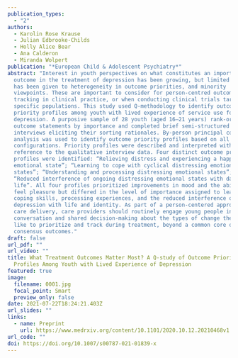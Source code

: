 ```yaml
---
publication_types:
  - "2"
authors:
  - Karolin Rose Krause
  - Julian Edbrooke-Childs
  - Holly Alice Bear
  - Ana Calderon
  - Miranda Wolpert
publication: "*European Child & Adolescent Psychiatry*"
abstract: "Interest in youth perspectives on what constitutes an important
  outcome in the treatment of depression has been growing, but limited attention
  has been given to heterogeneity in outcome priorities, and minority
  viewpoints. These are important to consider for person-centred outcome
  tracking in clinical practice, or when conducting clinical trials targeting
  specific populations. This study used Q-methodology to identify outcome
  priority profiles among youth with lived experience of service use for
  depression. A purposive sample of 28 youth (aged 16–21 years) rank-ordered 35
  outcome statements by importance and completed brief semi-structured
  interviews eliciting their sorting rationales. By-person principal component
  analysis was used to identify outcome priority profiles based on all Q-sort
  configurations. Priority profiles were described and interpreted with
  reference to the qualitative interview data. Four distinct outcome priority
  profiles were identified: “Relieving distress and experiencing a happier
  emotional state”; “Learning to cope with cyclical distressing emotional
  states”; “Understanding and processing distressing emotional states”; and
  “Reduced interference of ongoing distressing emotional states with daily
  life”. All four profiles prioritized improvements in mood and the ability to
  feel pleasure but differed in the level of importance assigned to learning
  coping skills, processing experiences, and the reduced interference of
  depression with life and identity. As part of a person-centered approach to
  care delivery, care providers should routinely engage young people in
  conversation and shared decision-making about the types of change they would
  like to prioritize and track during treatment, beyond a common core of
  consensus outcomes."
draft: false
url_pdf: ""
url_video: ""
title: What Treatment Outcomes Matter Most? A Q-study of Outcome Priority
  Profiles Among Youth with Lived Experience of Depression
featured: true
image:
  filename: 0001.jpg
  focal_point: Smart
  preview_only: false
date: 2021-07-22T18:24:21.403Z
url_slides: ""
links:
  - name: Preprint
    url: https://www.medrxiv.org/content/10.1101/2020.10.12.20210468v1
url_code: ""
doi: https://doi.org/10.1007/s00787-021-01839-x
---
```

